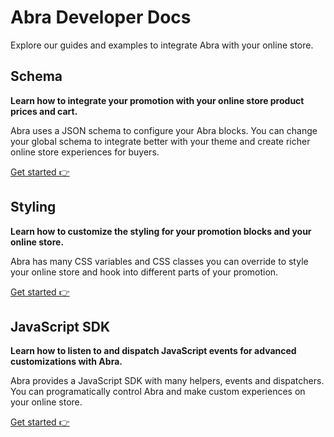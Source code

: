 # Abra Developer Docs

Explore our guides and examples to integrate Abra with your online store.

## Schema

**Learn how to integrate your promotion with your online store product prices and cart.**

Abra uses a JSON schema to configure your Abra blocks. You can change your global schema to integrate better with your theme and create richer online store experiences for buyers.

[Get started 👉](schema.md)

## Styling

**Learn how to customize the styling for your promotion blocks and your online store.**

Abra has many CSS variables and CSS classes you can override to style your online store and hook into different parts of your promotion.

[Get started 👉](css.md)

## JavaScript SDK

**Learn how to listen to and dispatch JavaScript events for advanced customizations with Abra.**

Abra provides a JavaScript SDK with many helpers, events and dispatchers. You can programatically control Abra and make custom experiences on your online store.

[Get started 👉](js.md)
